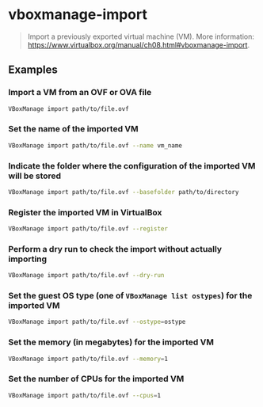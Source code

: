 # vboxmanage-import

> Import a previously exported virtual machine (VM). More information: <https://www.virtualbox.org/manual/ch08.html#vboxmanage-import>.

## Examples

### Import a VM from an OVF or OVA file

```bash
VBoxManage import path/to/file.ovf
```

### Set the name of the imported VM

```bash
VBoxManage import path/to/file.ovf --name vm_name
```

### Indicate the folder where the configuration of the imported VM will be stored

```bash
VBoxManage import path/to/file.ovf --basefolder path/to/directory
```

### Register the imported VM in VirtualBox

```bash
VBoxManage import path/to/file.ovf --register
```

### Perform a dry run to check the import without actually importing

```bash
VBoxManage import path/to/file.ovf --dry-run
```

### Set the guest OS type (one of `VBoxManage list ostypes`) for the imported VM

```bash
VBoxManage import path/to/file.ovf --ostype=ostype
```

### Set the memory (in megabytes) for the imported VM

```bash
VBoxManage import path/to/file.ovf --memory=1
```

### Set the number of CPUs for the imported VM

```bash
VBoxManage import path/to/file.ovf --cpus=1
```
